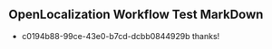 ## OpenLocalization Workflow Test MarkDown

* c0194b88-99ce-43e0-b7cd-dcbb0844929b 
thanks!



<!--HONumber=Feb16_HO3-->

